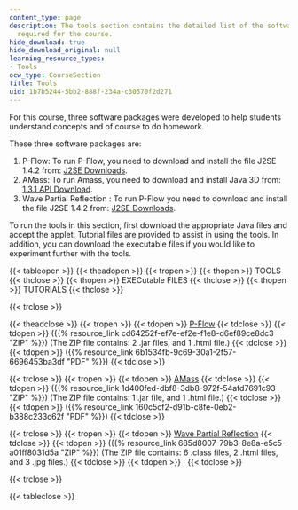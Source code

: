 ```yaml
---
content_type: page
description: The tools section contains the detailed list of the software packages
  required for the course.
hide_download: true
hide_download_original: null
learning_resource_types:
- Tools
ocw_type: CourseSection
title: Tools
uid: 1b7b5244-5bb2-888f-234a-c30570f2d271
---
```


For this course, three software packages were developed to help students understand concepts and of course to do homework.

These three software packages are:

1.  P-Flow: To run P-Flow, you need to download and install the file J2SE 1.4.2 from: [J2SE Downloads](http://java.sun.com/j2se/downloads/index.html).
2.  AMass: To run Amass, you need to download and install Java 3D from: [1.3.1 API Download](http://java.sun.com/products/java-media/3D/download.html).
3.  Wave Partial Reflection : To run P-Flow you need to download and install the file J2SE 1.4.2 from: [J2SE Downloads](http://java.sun.com/j2se/downloads/index.html).

To run the tools in this section, first download the appropriate Java files and accept the applet. Tutorial files are provided to assist in using the tools. In addition, you can download the executable files if you would like to experiment further with the tools.

{{< tableopen >}}
{{< theadopen >}}
{{< tropen >}}
{{< thopen >}}
TOOLS
{{< thclose >}}
{{< thopen >}}
EXECutable FILES
{{< thclose >}}
{{< thopen >}}
TUTORIALS
{{< thclose >}}

{{< trclose >}}

{{< theadclose >}}
{{< tropen >}}
{{< tdopen >}}
[P-Flow](/ans7870/2/2.20/f05/tools/PFlowV3.5_v2/PFlowV35.html)
{{< tdclose >}}
{{< tdopen >}}
({{% resource_link cd64252f-ef7e-ef2e-f1e8-d6ef89ce8dc3 "ZIP" %}}) (The ZIP file contains: 2 .jar files, and 1 .html file.)
{{< tdclose >}}
{{< tdopen >}}
({{% resource_link 6b1534fb-9c69-30a1-2f57-6696453ba3df "PDF" %}})
{{< tdclose >}}

{{< trclose >}}
{{< tropen >}}
{{< tdopen >}}
[AMass](/ans7870/2/2.20/f05/tools/AMass3DV1.4/AMass3D.html)
{{< tdclose >}}
{{< tdopen >}}
({{% resource_link 1d400fed-dbf8-3db8-972f-54afd7691c93 "ZIP" %}}) (The ZIP file contains: 1 .jar file, and 1 .html file.)
{{< tdclose >}}
{{< tdopen >}}
({{% resource_link 160c5cf2-d91b-c8fe-0eb2-b388c233c62f "PDF" %}})
{{< tdclose >}}

{{< trclose >}}
{{< tropen >}}
{{< tdopen >}}
[Wave Partial Reflection](/ans7870/2/2.20/f05/tools/PartialReflection/PartialReflectionb.html)
{{< tdclose >}}
{{< tdopen >}}
({{% resource_link 685d8007-79b3-8e8a-e5c5-a01ff8031d5a "ZIP" %}}) (The ZIP file contains: 6 .class files, 2 .html files, and 3 .jpg files.)
{{< tdclose >}}
{{< tdopen >}}
 
{{< tdclose >}}

{{< trclose >}}

{{< tableclose >}}